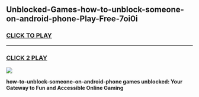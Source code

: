 
## Unblocked-Games-how-to-unblock-someone-on-android-phone-Play-Free-7oi0i
<h3>
<a href="https://premium76.site?title=how-to-unblock-someone-on-android-phone&ref=18A1">CLICK TO PLAY</a></h3>
<hr>

<h3>
<a href="https://premium76.site?title=how-to-unblock-someone-on-android-phone&ref=18A1">CLICK 2 PLAY</a>
  
</h3>

<a href="https://premium76.site?title=how-to-unblock-someone-on-android-phone&ref=18A1"><img src="https://clearcache.store/games.png"></a>


**how-to-unblock-someone-on-android-phone games unblocked: Your Gateway to Fun and Accessible Online Gaming**
